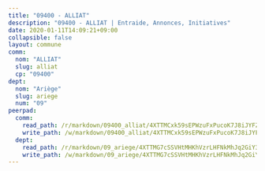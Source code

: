 ```yaml
---
title: "09400 - ALLIAT"
description: "09400 - ALLIAT | Entraide, Annonces, Initiatives"
date: 2020-01-11T14:09:21+09:00
collapsible: false
layout: commune
comm:
  nom: "ALLIAT"
  slug: alliat
  cp: "09400"
dept:
  nom: "Ariège"
  slug: ariege
  num: "09"
peerpad:
  comm:
    read_path: /r/markdown/09400_alliat/4XTTMCxk59sEPWzuFxPucoK7J8iJYFZKoq1JGTQMqoVvV7zDj
    write_path: /w/markdown/09400_alliat/4XTTMCxk59sEPWzuFxPucoK7J8iJYFZKoq1JGTQMqoVvV7zDj-K3TgTkV2Di6UwXLromfdJ3bGNxzBdy7hq3tE2vEsZWg2dkrBjgsUiRVwskVDSHo8XE9nQ7z9GvEqMvqMocwwp5NEf1n7eX7Ake5CAWxgnEaBZSf59mGKRwQLF7q96qJ7fvY4YmSu
  dept:
    read_path: /r/markdown/09_ariege/4XTTMG7cSSVHtMHKhVzrLHFNkMhJq2GiY37tW1RLaySvmC5m7
    write_path: /w/markdown/09_ariege/4XTTMG7cSSVHtMHKhVzrLHFNkMhJq2GiY37tW1RLaySvmC5m7-K3TgTss1C8HjViVkpwivQX7MahnqC11ekSJQuYEnrMDTmDE1FfJsoB9BatqQw5xZL2YVE8soFWdt5YbjPCiw8Nef7nnDAgssxyMxh5u11RAcuqPo3TLSQutK9TFNiNP3xhEoTkkD
---
```


